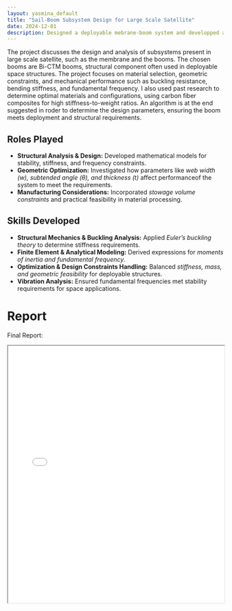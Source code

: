 ```yaml
---
layout: yasmina_default
title: "Sail-Boom Subsystem Design for Large Scale Satellite"
date: 2024-12-01
description: Designed a deployable mebrane-boom system and developped a custom algorithm to find optimal preliminary design parameters that meets both stowed and deployed configurations of a large scale satellite
---
```


<p>
    The project discusses the design and analysis of subsystems present in large scale satellite, such as the membrane and the booms. The chosen booms are Bi-CTM booms, structural component often used in deployable space structures. The project focuses on material selection, geometric constraints, and mechanical performance such as buckling resistance, bending stiffness, and fundamental frequency. I also used past research to determine optimal materials and configurations, using carbon fiber composites for high stiffness-to-weight ratios. An algorithm is at the end suggested in roder to determine the design parameters, ensuring the boom meets deployment and structural requirements.
</p>

<h2> Roles Played</h2>
<ul>
    <li><strong>Structural Analysis & Design:</strong> Developed mathematical models for stability, stiffness, and frequency constraints.</li>
    <li><strong>Geometric Optimization:</strong> Investigated how parameters like <em>web width (w), subtended angle (θ), and thickness (t)</em> affect performanceof the system to meet the requirements.</li>
    <li><strong>Manufacturing Considerations:</strong> Incorporated <em>stowage volume constraints</em> and practical feasibility in material processing.</li>
</ul>

<h2> Skills Developed </h2>
<ul>
    <li><strong>Structural Mechanics & Buckling Analysis:</strong> Applied <em>Euler’s buckling theory</em> to determine stiffness requirements.</li>
    <li><strong>Finite Element & Analytical Modeling:</strong> Derived expressions for <em>moments of inertia and fundamental frequency</em>.</li>
    <li><strong>Optimization & Design Constraints Handling:</strong> Balanced <em>stiffness, mass, and geometric feasibility</em> for deployable structures.</li>
    <li><strong>Vibration Analysis:</strong> Ensured fundamental frequencies met stability requirements for space applications.</li>
</ul>

# Report

Final Report:

<iframe src="/assets/projects/satellitedesignparameters/Preliminary_design_deployable_sattelite (1).pdf" width="100%" height="600px"></iframe>